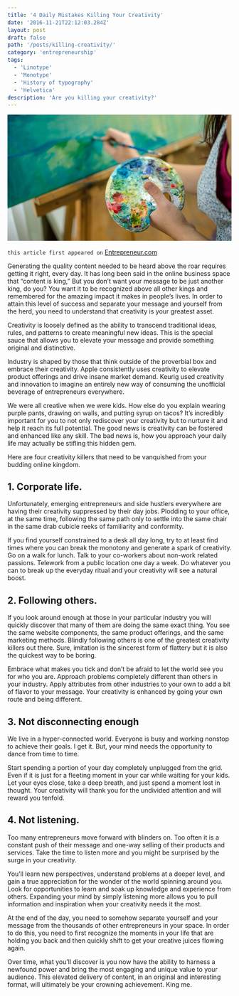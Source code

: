 ```yaml
---
title: '4 Daily Mistakes Killing Your Creativity'
date: '2016-11-21T22:12:03.284Z'
layout: post
draft: false
path: '/posts/killing-creativity/'
category: 'entrepreneurship'
tags:
  - 'Linotype'
  - 'Monotype'
  - 'History of typography'
  - 'Helvetica'
description: 'Are you killing your creativity?'
---
```


![killing-creativity](./killing-creativity.jpeg)

`this article first appeared on` <a href="https://www.entrepreneur.com/article/284600" target="_blank">Entrepreneur.com</a>

Generating the quality content needed to be heard above the roar requires getting it right, every day.
It has long been said in the online business space that “content is king,” But you don’t want your message to be just another king, do you? You want it to be recognized above all other kings and remembered for the amazing impact it makes in people’s lives. In order to attain this level of success and separate your message and yourself from the herd, you need to understand that creativity is your greatest asset.

Creativity is loosely defined as the ability to transcend traditional ideas, rules, and patterns to create meaningful new ideas. This is the special sauce that allows you to elevate your message and provide something original and distinctive.

Industry is shaped by those that think outside of the proverbial box and embrace their creativity. Apple consistently uses creativity to elevate product offerings and drive insane market demand. Keurig used creativity and innovation to imagine an entirely new way of consuming the unofficial beverage of entrepreneurs everywhere.

We were all creative when we were kids. How else do you explain wearing purple pants, drawing on walls, and putting syrup on tacos? It’s incredibly important for you to not only rediscover your creativity but to nurture it and help it reach its full potential. The good news is creativity can be fostered and enhanced like any skill. The bad news is, how you approach your daily life may actually be stifling this hidden gem.

Here are four creativity killers that need to be vanquished from your budding online kingdom.

## 1. Corporate life.

Unfortunately, emerging entrepreneurs and side hustlers everywhere are having their creativity suppressed by their day jobs. Plodding to your office, at the same time, following the same path only to settle into the same chair in the same drab cubicle reeks of familiarity and conformity.

If you find yourself constrained to a desk all day long, try to at least find times where you can break the monotony and generate a spark of creativity. Go on a walk for lunch. Talk to your co-workers about non-work related passions. Telework from a public location one day a week. Do whatever you can to break up the everyday ritual and your creativity will see a natural boost.

## 2. Following others.

If you look around enough at those in your particular industry you will quickly discover that many of them are doing the same exact thing. You see the same website components, the same product offerings, and the same marketing methods. Blindly following others is one of the greatest creativity killers out there. Sure, imitation is the sincerest form of flattery but it is also the quickest way to be boring.

Embrace what makes you tick and don’t be afraid to let the world see you for who you are. Approach problems completely different than others in your industry. Apply attributes from other industries to your own to add a bit of flavor to your message. Your creativity is enhanced by going your own route and being different.

## 3. Not disconnecting enough

We live in a hyper-connected world. Everyone is busy and working nonstop to achieve their goals. I get it. But, your mind needs the opportunity to dance from time to time.

Start spending a portion of your day completely unplugged from the grid. Even if it is just for a fleeting moment in your car while waiting for your kids. Let your eyes close, take a deep breath, and just spend a moment lost in thought. Your creativity will thank you for the undivided attention and will reward you tenfold.

## 4. Not listening.

Too many entrepreneurs move forward with blinders on. Too often it is a constant push of their message and one-way selling of their products and services. Take the time to listen more and you might be surprised by the surge in your creativity.

You’ll learn new perspectives, understand problems at a deeper level, and gain a true appreciation for the wonder of the world spinning around you. Look for opportunities to learn and soak up knowledge and experience from others. Expanding your mind by simply listening more allows you to pull information and inspiration when your creativity needs it the most.

At the end of the day, you need to somehow separate yourself and your message from the thousands of other entrepreneurs in your space. In order to do this, you need to first recognize the moments in your life that are holding you back and then quickly shift to get your creative juices flowing again.

Over time, what you’ll discover is you now have the ability to harness a newfound power and bring the most engaging and unique value to your audience. This elevated delivery of content, in an original and interesting format, will ultimately be your crowning achievement. King me.
